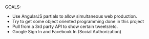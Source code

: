 GOALS:
- Use AngularJS partials to allow simultaneous web production.
- Try to get some object oriented programming done in this project
- Pull from a 3rd party API to show certain tweets/etc.
- Google Sign In and Facebook In (Social Authorization)
